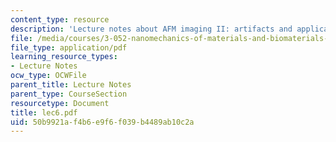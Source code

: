 ```yaml
---
content_type: resource
description: 'Lecture notes about AFM imaging II: artifacts and applications.'
file: /media/courses/3-052-nanomechanics-of-materials-and-biomaterials-spring-2007/50b9921af4b6e9f6f039b4489ab10c2a_lec6.pdf
file_type: application/pdf
learning_resource_types:
- Lecture Notes
ocw_type: OCWFile
parent_title: Lecture Notes
parent_type: CourseSection
resourcetype: Document
title: lec6.pdf
uid: 50b9921a-f4b6-e9f6-f039-b4489ab10c2a
---
```

